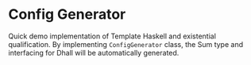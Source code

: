 # Config Generator

Quick demo implementation of Template Haskell and existential qualification. 
By implementing `ConfigGenerator` class, the Sum type and interfacing for
Dhall will be automatically generated. 

